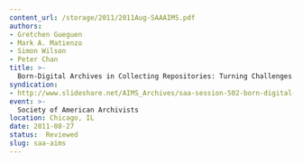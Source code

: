 ```yaml
---
content_url: /storage/2011/2011Aug-SAAAIMS.pdf
authors:
- Gretchen Gueguen
- Mark A. Matienzo
- Simon Wilson
- Peter Chan
title: >-
  Born-Digital Archives in Collecting Repositories: Turning Challenges into Byte-Size Opportunities
syndication:
- http://www.slideshare.net/AIMS_Archives/saa-session-502-born-digital-archives-in-collecting-repositories
event: >-
  Society of American Archivists
location: Chicago, IL
date: 2011-08-27
status:  Reviewed
slug: saa-aims
---
```

